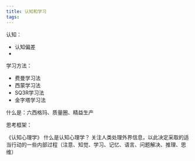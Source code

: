 ```yaml
---
title: 认知和学习
tags:
---
```



认知：
+ 认知偏差
+ 

学习方法：
+ 费曼学习法
+ 西蒙学习法
+ SQ3R学习法
+ 金字塔学习法


什么是：六西格玛、质量圈、精益生产


思考框架：


《认知心理学》
什么是认知心理学？
关注人类处理外界信息，以此决定采取的适当行动的一些内部过程（注意、知觉、学习、记忆、语言、问题解决、推理、思维）

